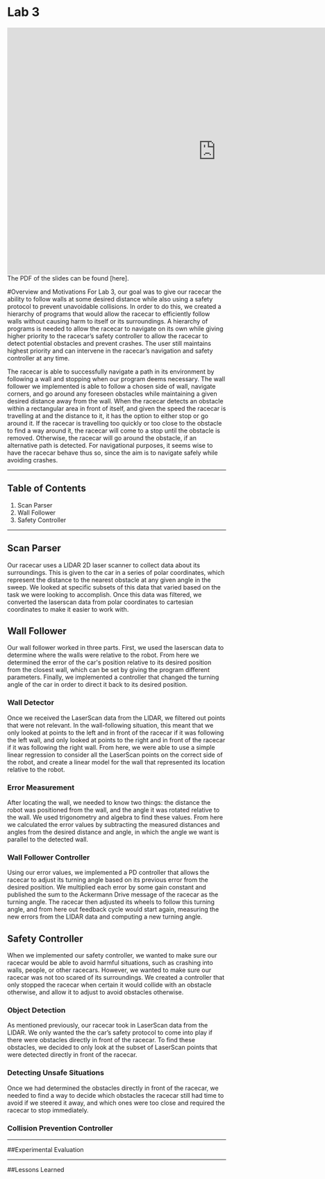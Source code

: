 # Lab 3
<iframe src="https://docs.google.com/presentation/d/1s6byFz1ea3ZmjSDH-Ly48D24ecHqBpBecLiBjZvpqS8/edit?usp=sharing" width="960" height="569" frameborder="0" allowfullscreen="true" mozallowfullscreen="true" webkitallowfullscreen="true"></iframe>
The PDF of the slides can be found [here].

#Overview and Motivations
For Lab 3, our goal was to give our racecar the ability to follow walls at some desired distance while also using a safety protocol to prevent unavoidable collisions. In order to do this, we created a hierarchy of programs that would allow the racecar to efficiently follow walls without causing harm to itself or its surroundings. A hierarchy of programs is needed to allow the racecar to navigate on its own while giving higher priority to the racecar’s safety controller to allow the racecar to detect potential obstacles and prevent crashes. The user still maintains highest priority and can intervene in the racecar’s navigation and safety controller at any time. 

The racecar is able to successfully navigate a path in its environment by following a wall and stopping when our program deems necessary. The wall follower we implemented is able to follow a chosen side of wall, navigate corners, and go around any foreseen obstacles while maintaining a given desired distance away from the wall. When the racecar detects an obstacle within a rectangular area in front of itself, and given the speed the racecar is travelling at and the distance to it, it has the option to either stop or go around it. If the racecar is travelling too quickly or too close to the obstacle to find a way around it, the racecar will come to a stop until the obstacle is removed. Otherwise, the racecar will go around the obstacle, if an alternative path is detected. For navigational purposes, it seems wise to have the racecar behave thus so, since the aim is to navigate safely while avoiding crashes.

***

## Table of Contents
1. Scan Parser
2. Wall Follower
3. Safety Controller

***

## Scan Parser
Our racecar uses a LIDAR 2D laser scanner to collect data about its surroundings. This is given to the car in a series of polar coordinates, which represent the distance to the nearest obstacle at any given angle in the sweep. We looked at specific subsets of this data that varied based on the task we were looking to accomplish. Once this data was filtered, we converted the laserscan data from polar coordinates to cartesian coordinates to make it easier to work with.

## Wall Follower
Our wall follower worked in three parts. First, we used the laserscan data to determine where the walls were relative to the robot. From here we determined the error of the car's position relative to its desired position from the closest wall, which can be set by giving the program different parameters. Finally, we implemented a controller that changed the turning angle of the car in order to direct it back to its desired position.

### Wall Detector
Once we received the LaserScan data from the LIDAR, we filtered out points that were not relevant. In the wall-following situation, this meant that we only looked at points to the left and in front of the racecar if it was following the left wall, and only looked at points to the right and in front of the racecar if it was following the right wall. From here, we were able to use a simple linear regression to consider all the LaserScan points on the correct side of the robot, and create a linear model for the wall that represented its location relative to the robot.

### Error Measurement
After locating the wall, we needed to know two things: the distance the robot was positioned from the wall, and the angle it was rotated relative to the wall. We used trigonometry and algebra to find these values. From here we calculated the error values by subtracting the measured distances and angles from the desired distance and angle, in which the angle we want is parallel to the detected wall.

### Wall Follower Controller
Using our error values, we implemented a PD controller that allows the racecar to adjust its turning angle based on its previous error from the desired position. We multiplied each error by some gain constant and published the sum to the Ackermann Drive message of the racecar as the turning angle. The racecar then adjusted its wheels to follow this turning angle, and from here out feedback cycle would start again, measuring the new errors from the LIDAR data and computing a new turning angle. 

## Safety Controller
When we implemented our safety controller, we wanted to make sure our racecar would be able to avoid harmful situations, such as crashing into walls, people, or other racecars. However, we wanted to make sure our racecar was not too scared of its surroundings. We created a controller that only stopped the racecar when certain it would collide with an obstacle otherwise, and allow it to adjust to avoid obstacles otherwise.

### Object Detection
As mentioned previously, our racecar took in LaserScan data from the LIDAR. We only wanted the the car’s safety protocol to come into play if there were obstacles directly in front of the racecar. To find these obstacles, we decided to only look at the subset of LaserScan points that were detected directly in front of the racecar.

### Detecting Unsafe Situations
Once we had determined the obstacles directly in front of the racecar, we needed to find a way to decide which obstacles the racecar still had time to avoid if we steered it away, and which ones were too close and required the racecar to stop immediately. 

### Collision Prevention Controller

***

##Experimental Evaluation
***

##Lessons Learned
